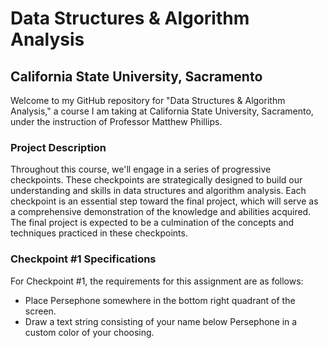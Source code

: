 # Data Structures & Algorithm Analysis
## California State University, Sacramento

Welcome to my GitHub repository for "Data Structures & Algorithm Analysis," a course I am taking at California State University, Sacramento, under the instruction of Professor Matthew Phillips.

### Project Description
Throughout this course, we'll engage in a series of progressive checkpoints. These checkpoints are strategically designed to build our understanding and skills in data structures and algorithm analysis. Each checkpoint is an essential step toward the final project, which will serve as a comprehensive demonstration of the knowledge and abilities acquired. The final project is expected to be a culmination of the concepts and techniques practiced in these checkpoints.

### Checkpoint #1 Specifications
For Checkpoint #1, the requirements for this assignment are as follows:

- Place Persephone somewhere in the bottom right quadrant of the screen.
- Draw a text string consisting of your name below Persephone in a custom color of your choosing.